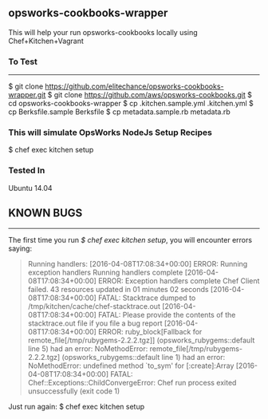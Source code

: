 ## opsworks-cookbooks-wrapper

This will help your run opsworks-cookbooks locally using Chef+Kitchen+Vagrant

### To Test
-------

$ git clone https://github.com/elitechance/opsworks-cookbooks-wrapper.git
$ git clone https://github.com/aws/opsworks-cookbooks.git
$ cd opsworks-cookbooks-wrapper
$ cp .kitchen.sample.yml .kitchen.yml
$ cp Berksfile.sample Berksfile
$ cp metadata.sample.rb metadata.rb

### This will simulate OpsWorks NodeJs Setup Recipes
$ chef exec kitchen setup


### Tested In
Ubuntu 14.04

## KNOWN BUGS
----------
The first time you run _$ chef exec kitchen setup_, you will encounter errors saying:

>Running handlers:
[2016-04-08T17:08:34+00:00] ERROR: Running exception handlers
Running handlers complete
[2016-04-08T17:08:34+00:00] ERROR: Exception handlers complete
Chef Client failed. 43 resources updated in 01 minutes 02 seconds
[2016-04-08T17:08:34+00:00] FATAL: Stacktrace dumped to /tmp/kitchen/cache/chef-stacktrace.out
[2016-04-08T17:08:34+00:00] FATAL: Please provide the contents of the stacktrace.out file if you file a bug report
[2016-04-08T17:08:34+00:00] ERROR: ruby_block[Fallback for remote_file[/tmp/rubygems-2.2.2.tgz]] (opsworks_rubygems::default line 5) had an error: NoMethodError: remote_file[/tmp/rubygems-2.2.2.tgz] (opsworks_rubygems::default line 1) had an error: NoMethodError: undefined method `to_sym' for [:create]:Array
[2016-04-08T17:08:34+00:00] FATAL: Chef::Exceptions::ChildConvergeError: Chef run process exited unsuccessfully (exit code 1)

Just run again:
$ chef exec kitchen setup
